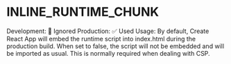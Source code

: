 # INLINE_RUNTIME_CHUNK

Development: 🚫 Ignored
Production: ✅ Used
Usage: By default, Create React App will embed the runtime script into index.html during the production build. When set to false, the script will not be embedded and will be imported as usual. This is normally required when dealing with CSP.
